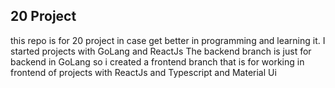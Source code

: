 ## 20 Project

this repo is for 20 project in case get better in programming and learning it.
I started projects with GoLang and ReactJs
The backend branch is just for backend in GoLang
so i created a frontend branch that is for working in frontend of projects with ReactJs and Typescript and Material Ui
